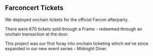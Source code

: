 ## Farconcert Tickets

We deployed onchain tickets for the official Farcon afterparty.

There were 670 tickets sold through a Frame - redeemed through an onchain transaction at the door.

This project was our first foray into onchain ticketing which we've since expanded in our new event series - Midnight Diner.
